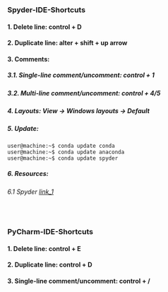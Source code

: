 ### Spyder-IDE-Shortcuts
#### 1. Delete line: control + D
#### 2. Duplicate line: alter + shift + up arrow
#### 3. Comments:
##### 3.1. Single-line comment/uncomment: control + 1
##### 3.2. Multi-line comment/uncomment: control + 4/5
##### 4. Layouts: View -> Windows layouts -> Default
##### 5. Update:
```console
user@machine:~$ conda update conda
user@machine:~$ conda update anaconda
user@machine:~$ conda update spyder
```
##### 6. Resources:
###### 6.1 Spyder [link_1](https://www.southampton.ac.uk/~fangohr/blog/spyder-the-scientific-python-development-environment.html)


&nbsp;

### PyCharm-IDE-Shortcuts
#### 1. Delete line: control + E
#### 2. Duplicate line: control + D
#### 3. Single-line comment/uncomment: control + /
